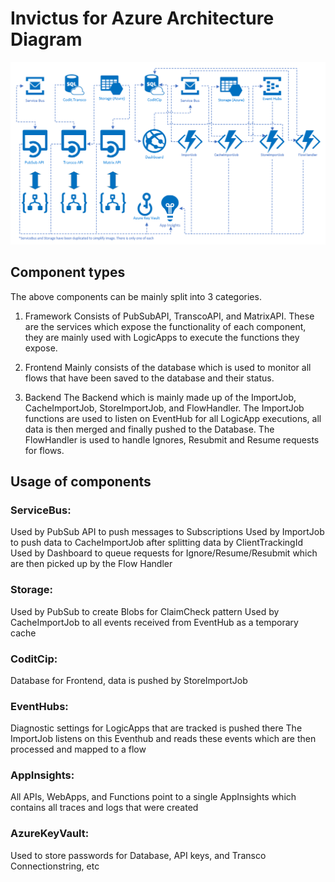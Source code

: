 # Invictus for Azure Architecture Diagram

![Architecture diagram](../images/ifa-architecture-diagram.png "Invictus architecture diagram")

## Component types
The above components can be mainly split into 3 categories.

1. Framework
Consists of PubSubAPI, TranscoAPI, and MatrixAPI. These are the services which expose the functionality of each component, they are mainly used with LogicApps to execute the functions they expose.

2. Frontend
Mainly consists of the database which is used to monitor all flows that have been saved to the database and their status.

3. Backend
The Backend which is mainly made up of the ImportJob, CacheImportJob, StoreImportJob, and FlowHandler. The ImportJob functions are used to listen on EventHub for all LogicApp executions, all data is then merged and finally pushed to the Database. The FlowHandler is used to handle Ignores, Resubmit and Resume requests for flows.

## Usage of components
 
### ServiceBus:
Used by PubSub API to push messages to Subscriptions
Used by ImportJob to push data to CacheImportJob after splitting data by ClientTrackingId
Used by Dashboard to queue requests for Ignore/Resume/Resubmit which are then picked up by the Flow Handler

### Storage:
Used by PubSub to create Blobs for ClaimCheck pattern
Used by CacheImportJob to all events received from EventHub as a temporary cache

### CoditCip:
Database for Frontend, data is pushed by StoreImportJob

### EventHubs:
Diagnostic settings for LogicApps that are tracked is pushed there
The ImportJob listens on this Eventhub and reads these events which are then processed and mapped to a flow
 
### AppInsights:
All APIs, WebApps, and Functions point to a single AppInsights which contains all traces and logs that were created
 
### AzureKeyVault:
Used to store passwords for Database, API keys, and Transco Connectionstring, etc